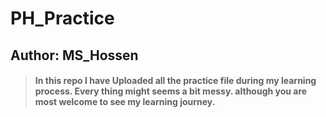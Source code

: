 # PH_Practice

## Author: MS_Hossen

> #### In this repo I have Uploaded all the practice file during my learning process. Every thing might seems a bit messy. although you are most welcome to see my learning journey.
